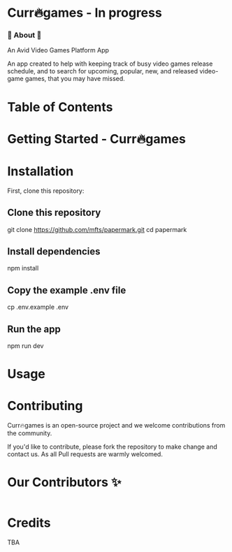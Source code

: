 # Curr🔥games - In progress

### 🚀 About 🚀
<p>An Avid Video Games Platform App</p>
<p>An app created to help with keeping track of busy video games release schedule, and to search for upcoming, popular, new, and released video-game games, that you may have missed.</p>

# Table of Contents


# Getting Started - Curr🔥games

# Installation

First, clone this repository:

<!-- start:code block -->
## Clone this repository
git clone https://github.com/mfts/papermark.git
cd papermark

## Install dependencies
npm install

## Copy the example .env file
cp .env.example .env

## Run the app
npm run dev
<!-- end:code block -->

# Usage

# Contributing

Curr🔥games is an open-source project and we welcome contributions from the community.

If you'd like to contribute, please fork the repository to make change and contact us. As all Pull requests are warmly welcomed.

# Our Contributors ✨

<a href="[https://github.com/mfts/papermark/graphs/contributors](https://github.com/danielmason89/curr-games.git)">
  <img src="" />
</a>

# Credits
TBA
